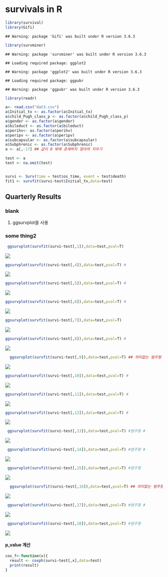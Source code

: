 survivals in R
================

``` r
library(survival)
library(Gifi)
```

    ## Warning: package 'Gifi' was built under R version 3.6.3

``` r
library(survminer)
```

    ## Warning: package 'survminer' was built under R version 3.6.3

    ## Loading required package: ggplot2

    ## Warning: package 'ggplot2' was built under R version 3.6.3

    ## Loading required package: ggpubr

    ## Warning: package 'ggpubr' was built under R version 3.6.3

``` r
library(readr)
```

``` r
a<- read.csv("dat3.csv")
a$Initial_tx <- as.factor(a$Initial_tx)
a$child_Pugh_class_p <- as.factor(a$child_Pugh_class_p)
a$gender <- as.factor(a$gender)
a$bileduct <- as.factor(a$bileduct)
a$perihv<- as.factor(a$perihv)
a$peripv <- as.factor(a$peripv)
a$subcapsular <- as.factor(a$subcapsular)
a$Subphrenic <- as.factor(a$Subphrenic)
a <- a[,-17] ## 값이 0 밖에 존재하지 않아여 지우기
```

``` r
test <- a
test <- na.omit(test)


survi <- Surv(time = test$os_time, event = test$death)
fit1 <- survfit(survi~test$Initial_tx,data=test)
```

## Quarterly Results

### blank

1.  ggsurvplot을 사용

### some thing2

``` r
 ggsurvplot(survfit(survi~test[,1]),data=test,pval=T)
```

![](survival-result_files/figure-gfm/unnamed-chunk-5-1.png)<!-- -->

``` r
ggsurvplot(survfit(survi~test[,4]),data=test,pval=T) #
```

![](survival-result_files/figure-gfm/unnamed-chunk-5-2.png)<!-- -->

``` r
ggsurvplot(survfit(survi~test[,5]),data=test,pval=T) #
```

![](survival-result_files/figure-gfm/unnamed-chunk-5-3.png)<!-- -->

``` r
ggsurvplot(survfit(survi~test[,6]),data=test,pval=T) #
```

![](survival-result_files/figure-gfm/unnamed-chunk-5-4.png)<!-- -->

``` r
ggsurvplot(survfit(survi~test[,7]),data=test,pval=T)  
```

![](survival-result_files/figure-gfm/unnamed-chunk-5-5.png)<!-- -->

``` r
ggsurvplot(survfit(survi~test[,8]),data=test,pval=T) #
```

![](survival-result_files/figure-gfm/unnamed-chunk-5-6.png)<!-- -->

``` r
  ggsurvplot(survfit(survi~test[,9]),data=test,pval=T) ## 의미없는 범주형
```

![](survival-result_files/figure-gfm/unnamed-chunk-5-7.png)<!-- -->

``` r
ggsurvplot(survfit(survi~test[,10]),data=test,pval=T) #
```

![](survival-result_files/figure-gfm/unnamed-chunk-5-8.png)<!-- -->

``` r
ggsurvplot(survfit(survi~test[,11]),data=test,pval=T) #
```

![](survival-result_files/figure-gfm/unnamed-chunk-5-9.png)<!-- -->

``` r
ggsurvplot(survfit(survi~test[,12]),data=test,pval=T) #
```

![](survival-result_files/figure-gfm/unnamed-chunk-5-10.png)<!-- -->

``` r
 ggsurvplot(survfit(survi~test[,13]),data=test,pval=T) #범주형 #
```

![](survival-result_files/figure-gfm/unnamed-chunk-5-11.png)<!-- -->

``` r
 ggsurvplot(survfit(survi~test[,14]),data=test,pval=T) #범주형 #
```

![](survival-result_files/figure-gfm/unnamed-chunk-5-12.png)<!-- -->

``` r
 ggsurvplot(survfit(survi~test[,15]),data=test,pval=T) #범주형
```

![](survival-result_files/figure-gfm/unnamed-chunk-5-13.png)<!-- -->

``` r
  ggsurvplot(survfit(survi~test[,16]),data=test,pval=T) ## 의미없는 범주형
```

![](survival-result_files/figure-gfm/unnamed-chunk-5-14.png)<!-- -->

``` r
 ggsurvplot(survfit(survi~test[,17]),data=test,pval=T) #범주형 #
```

![](survival-result_files/figure-gfm/unnamed-chunk-5-15.png)<!-- -->

``` r
 ggsurvplot(survfit(survi~test[,18]),data=test,pval=T) #범주형
```

![](survival-result_files/figure-gfm/unnamed-chunk-5-16.png)<!-- -->

#### p\_value 계산

``` r
cox_f<-function(x){
  result <- coxph(survi~test[,x],data=test)
  print(result)
}
```
